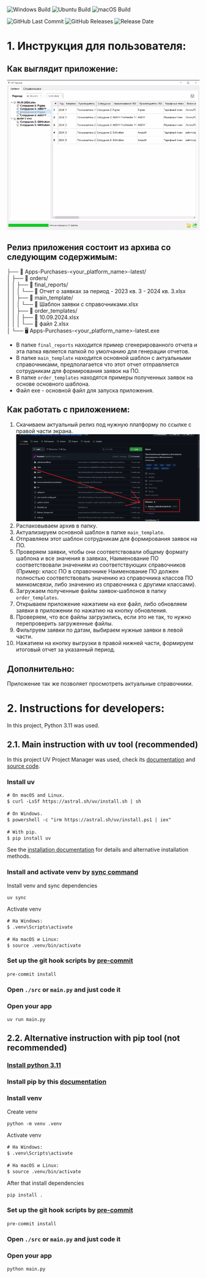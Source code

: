 ![Windows Build](https://github.com/RTK-IT-Innopolis-internship-2024/software-purchases/actions/workflows/windows-build.yml/badge.svg?branch=main)
![Ubuntu Build](https://github.com/RTK-IT-Innopolis-internship-2024/software-purchases/actions/workflows/ubuntu-build.yml/badge.svg?branch=main)
![macOS Build](https://github.com/RTK-IT-Innopolis-internship-2024/software-purchases/actions/workflows/macos-build.yml/badge.svg?branch=main)

![GitHub Last Commit](https://img.shields.io/github/last-commit/RTK-IT-Innopolis-internship-2024/software-purchases)
![GitHub Releases](https://img.shields.io/github/v/release/RTK-IT-Innopolis-internship-2024/software-purchases)
![Release Date](https://img.shields.io/github/release-date/RTK-IT-Innopolis-internship-2024/software-purchases?style=flat&label=Release%20Date&format=%25d.%25m.%25Y)

# 1. Инструкция для пользователя:

## Как выглядит приложение:

![App main window](https://github.com/RTK-IT-Innopolis-internship-2024/software-purchases/blob/main/docs/app-main-window.png)

## Релиз приложения состоит из архива со следующим содержимым:

├── 📁 Apps-Purchases-<your_platform_name>-latest/  
│ ├── 📁 orders/  
│ │ ├── 📁 final_reports/  
│ │ │ └── 📄 Отчет о заявках за период - 2023 кв. 3 - 2024 кв. 3.xlsx  
│ │ ├── 📁 main_template/  
│ │ │ └── 📄 Шаблон заявки с справочниками.xlsx  
│ │ ├── 📁 order_templates/  
│ │ │ ├── 📄 10.09.2024.xlsx  
│ │ │ └── 📄 файл 2.xlsx  
│ └── 🖥️ Apps-Purchases-<your_platform_name>-latest.exe

* В папке `final_reports` находится пример сгенерированного отчета и эта папка является папкой по умолчанию для генерации отчетов.
* В папке `main_template` находится основной шаблон с актуальными справочниками, предполагается что этот отчет отправляется сотрудникам для формирования
  заявок на ПО.
* В папке `order_templates` находятся примеры полученных заявок на основе основного шаблона.
* Файл exe - основной файл для запуска приложения.

## Как работать с приложением:

1. Скачиваем актуальный релиз под нужную платформу по ссылке с правой части экрана.
   ![Release image](https://github.com/RTK-IT-Innopolis-internship-2024/software-purchases/blob/main/docs/release.png)
2. Распаковываем архив в папку.
3. Актуализируем основной шаблон в папке `main_template`.
4. Отправляем этот шаблон сотрудникам для формирования заявок на ПО.
5. Проверяем заявки, чтобы они соответствовали общему формату шаблона и все значения в заявках, Наименование ПО соответствовали значениям из
   соответствующих справочников (Пример: класс ПО в справочнике Наименование ПО должен полностью соответствовать значению из справочника классов ПО
   минкомсвязи, либо значению из справочника с другими классами).
6. Загружаем полученные файлы заявок-шаблонов в папку `order_templates`.
7. Открываем приложение нажатием на exe файл, либо обновляем заявки в приложении по нажатию на кнопку обновления.
8. Проверяем, что все файлы загрузились, если это не так, то нужно перепроверить загруженные файлы.
9. Фильтруем заявки по датам, выбираем нужные заявки в левой части.
10. Нажатием на кнопку выгрузки в правой нижней части, формируем итоговый отчет за указанный период.

## Дополнительно:

Приложение так же позволяет просмотреть актуальные справочники.

# 2. Instructions for developers:

In this project, Python 3.11 was used.

## 2.1. Main instruction with uv tool (recommended)

In this project UV Project Manager was used, check its [documentation](https://docs.astral.sh/uv) and [source code](https://github.com/astral-sh/uv).

### Install uv

```
# On macOS and Linux.
$ curl -LsSf https://astral.sh/uv/install.sh | sh

# On Windows.
$ powershell -c "irm https://astral.sh/uv/install.ps1 | iex"

# With pip.
$ pip install uv
```

See the [installation documentation](https://docs.astral.sh/uv/getting-started/installation/) for details and alternative installation methods.

### Install and activate venv by [sync command](https://docs.astral.sh/uv/reference/cli/#uv-sync)

Install venv and sync dependencies

```shell
uv sync
```

Activate venv

```
# На Windows:
$ .venv\Scripts\activate

# На macOS и Linux:
$ source .venv/bin/activate
```

### Set up the git hook scripts by [pre-commit](https://pre-commit.com/#3-install-the-git-hook-scripts)

```shell
pre-commit install
```

### Open `./src` or `main.py` and just code it

### Open your app

```shell
uv run main.py
```

## 2.2. Alternative instruction with pip tool (not recommended)

### [Install python 3.11](https://docs.python.org/3.11/using/index.html)

### Install pip by this [documentation](https://pip.pypa.io/en/stable/installation/)

### Install venv

Create venv

```shell
python -m venv .venv
```

Activate venv

```
# На Windows:
$ .venv\Scripts\activate

# На macOS и Linux:
$ source .venv/bin/activate
```

After that install dependencies

```shell
pip install .
```

### Set up the git hook scripts by [pre-commit](https://pre-commit.com/#3-install-the-git-hook-scripts)

```shell
pre-commit install
```

### Open `./src` or `main.py` and just code it

### Open your app

```shell
python main.py
```
